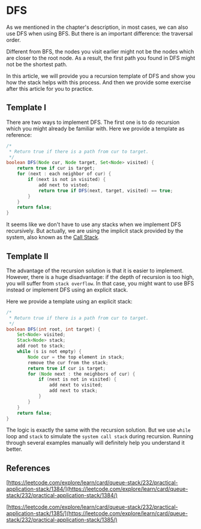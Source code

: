 # DFS

As we mentioned in the chapter's description, in most cases, we can also use DFS when using BFS. But there is an important difference: the traversal order.

Different from BFS, the nodes you visit earlier might not be the nodes which are closer to the root node. As a result, the first path you found in DFS might not be the shortest path.

In this article, we will provide you a recursion template of DFS and show you how the stack helps with this process. And then we provide some exercise after this article for you to practice.

## Template I

There are two ways to implement DFS. The first one is to do recursion which you might already be familiar with. Here we provide a template as reference:

```java
/*
 * Return true if there is a path from cur to target.
 */
boolean DFS(Node cur, Node target, Set<Node> visited) {
    return true if cur is target;
    for (next : each neighbor of cur) {
        if (next is not in visited) {
            add next to visted;
            return true if DFS(next, target, visited) == true;
        }
    }
    return false;
}
```

It seems like we don't have to use any stacks when we implement DFS recursively. But actually, we are using the implicit stack provided by the system, also known as the [Call Stack](https://en.wikipedia.org/wiki/Call_stack).

## Template II

The advantage of the recursion solution is that it is easier to implement. However, there is a huge disadvantage: if the depth of recursion is too high, you will suffer from `stack overflow`. In that case, you might want to use BFS instead or implement DFS using an explicit stack.

Here we provide a template using an explicit stack:

```java
/*
 * Return true if there is a path from cur to target.
 */
boolean DFS(int root, int target) {
    Set<Node> visited;
    Stack<Node> stack;
    add root to stack;
    while (s is not empty) {
        Node cur = the top element in stack;
        remove the cur from the stack;
        return true if cur is target;
        for (Node next : the neighbors of cur) {
            if (next is not in visited) {
                add next to visited;
                add next to stack;
            }
        }
    }
    return false;
}
```

The logic is exactly the same with the recursion solution. But we use `while` loop and `stack` to simulate the `system call stack` during recursion. Running through several examples manually will definitely help you understand it better.

## References

[https://leetcode.com/explore/learn/card/queue-stack/232/practical-application-stack/1384/](https://leetcode.com/explore/learn/card/queue-stack/232/practical-application-stack/1384/)

[https://leetcode.com/explore/learn/card/queue-stack/232/practical-application-stack/1385/](https://leetcode.com/explore/learn/card/queue-stack/232/practical-application-stack/1385/)

